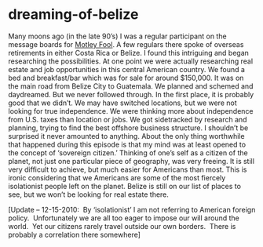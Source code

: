 # dreaming-of-belize

Many moons ago (in the late 90’s) I was a regular participant on the message boards for [Motley Fool](https://fool.com/). A few regulars there spoke of overseas retirements in either Costa Rica or Belize. I found this intriguing and began researching the possibilities. At one point we were actually researching real estate and job opportunities in this central American country. We found a bed and breakfast/bar which was for sale for around $150,000. It was on the main road from Belize City to Guatemala. We planned and schemed and daydreamed. But we never followed through. In the first place, it is probably good that we didn’t. We may have switched locations, but we were not looking for true independence. We were thinking more about independence from U.S. taxes than location or jobs. We got sidetracked by research and planning, trying to find the best offshore business structure. I shouldn’t be surprised it never amounted to anything. About the only thing worthwhile that happened during this episode is that my mind was at least opened to the concept of ‘sovereign citizen.’ Thinking of one’s self as a citizen of the planet, not just one particular piece of geography, was very freeing. It is still very difficult to achieve, but much easier for Americans than most. This is ironic considering that we Americans are some of the most fiercely isolationist people left on the planet. Belize is still on our list of places to see, but we won’t be looking for real estate there.

[Update – 12-15-2010:  By ‘isolationist’ I am not referring to American foreign policy.  Unfortunately we are all too eager to impose our will around the world.  Yet our citizens rarely travel outside our own borders.  There is probably a correlation there somewhere]